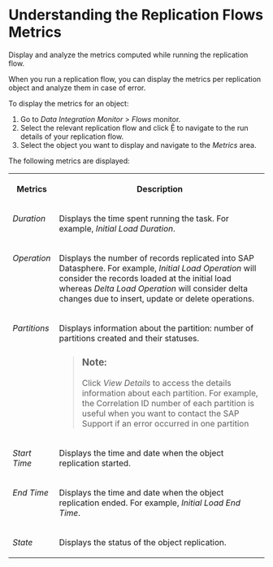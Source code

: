 <!-- loio39c116da4e5a41629040f38a907091ce -->

<link rel="stylesheet" type="text/css" href="../css/sap-icons.css"/>

# Understanding the Replication Flows Metrics

Display and analyze the metrics computed while running the replication flow.

When you run a replication flow, you can display the metrics per replication object and analyze them in case of error.

To display the metrics for an object:

1.  Go to *Data Integration Monitor* \> *Flows* monitor.
2.  Select the relevant replication flow and click <span class="SAP-icons-V5"></span> to navigate to the run details of your replication flow.
3.  Select the object you want to display and navigate to the *Metrics* area.

The following metrics are displayed:


<table>
<tr>
<th valign="top">

Metrics

</th>
<th valign="top">

Description

</th>
</tr>
<tr>
<td valign="top">

*Duration*

</td>
<td valign="top">

Displays the time spent running the task. For example, *Initial Load Duration*.

</td>
</tr>
<tr>
<td valign="top">

*Operation*

</td>
<td valign="top">

Displays the number of records replicated into SAP Datasphere. For example, *Initial Load Operation* will consider the records loaded at the initial load whereas *Delta Load Operation* will consider delta changes due to insert, update or delete operations.

</td>
</tr>
<tr>
<td valign="top">

*Partitions*

</td>
<td valign="top">

Displays information about the partition: number of partitions created and their statuses.

> ### Note:  
> Click *View Details* to access the details information about each partition. For example, the Correlation ID number of each partition is useful when you want to contact the SAP Support if an error occurred in one partition



</td>
</tr>
<tr>
<td valign="top">

*Start Time*

</td>
<td valign="top">

Displays the time and date when the object replication started.

</td>
</tr>
<tr>
<td valign="top">

*End Time*

</td>
<td valign="top">

Displays the time and date when the object replication ended. For example, *Initial Load End Time*.

</td>
</tr>
<tr>
<td valign="top">

*State*

</td>
<td valign="top">

Displays the status of the object replication.

</td>
</tr>
</table>

